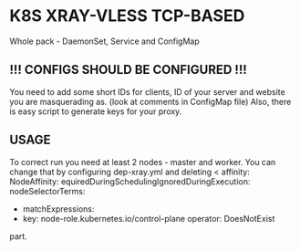 # K8S XRAY-VLESS TCP-BASED

Whole pack - DaemonSet, Service and ConfigMap

## !!! CONFIGS SHOULD BE CONFIGURED !!!
You need to add some short IDs for clients, ID of your server and website you are masquerading as. (look at comments in ConfigMap file)
Also, there is easy script to generate keys for your proxy.

## USAGE
To correct run you need at least 2 nodes - master and worker.
You can change that by configuring dep-xray.yml and deleting
<
affinity:
NodeAffinity:
equiredDuringSchedulingIgnoredDuringExecution:
nodeSelectorTerms:
- matchExpressions:
- key: node-role.kubernetes.io/control-plane
operator: DoesNotExist
>
part.
